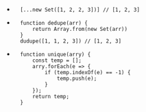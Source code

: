 - ```JS
	[...new Set([1, 2, 2, 3])] // [1, 2, 3]
- ```JS
	function dedupe(arr) {
		return Array.from(new Set(arr))
	}
	dudupe([1, 1, 2, 3]) // [1, 2, 3]
- ```JS
	function unique(arry) {
	    const temp = [];
	    arry.forEach(e => {
	        if (temp.indexOf(e) == -1) {
	            temp.push(e);
	        }
	    });
	    return temp;
	}